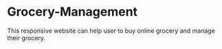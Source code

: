 # Grocery-Management
This responsive website can help user to buy online grocery and manage their grocery.
